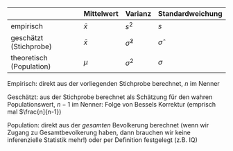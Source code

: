 |                          | Mittelwert | Varianz          | Standardweichung |
|--------------------------|------------|------------------|------------------|
| empirisch                |  $\bar{x}$ | $s^2$            | $s$              |
| geschätzt  (Stichprobe)  |  $\bar{x}$ | $\hat{\sigma}^2$ | $\hat{\sigma}$   |
| theoretisch (Population) |  $\mu$     | $\sigma^2$       | $\sigma$         |

Empirisch: direkt aus der vorliegenden Stichprobe berechnet, $n$ im Nenner

Geschätzt: aus der Stichprobe berechnet als Schätzung für den wahren Populationswert, $n-1$ im Nenner: Folge von Bessels Korrektur (emprisch mal $\frac{n]{n-1}) 

Population: direkt aus der *gesamten* Bevolkerung berechnet (wenn wir Zugang zu Gesamtbevolkerung haben, dann brauchen wir keine inferenzielle Statistik mehr!) oder per Definition festgelegt (z.B. IQ)
